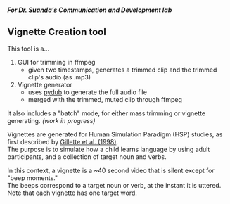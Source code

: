 #### _For [Dr. Suanda's](https://psych.uconn.edu/faculty/umay-suanda/) Communication and Development lab_

## Vignette Creation tool
This tool is a...
1. GUI for trimming in ffmpeg
    * given two timestamps, generates a trimmed clip and the trimmed clip's audio (as .mp3)
2. Vignette generator
    * uses [pydub](https://github.com/jiaaro/pydub) to generate the full audio file
    * merged with the trimmed, muted clip through ffmpeg

It also includes a "batch" mode, for either mass trimming or vignette generating. _(work in progress)_
 
 
Vignettes are generated for Human Simulation Paradigm (HSP) studies, as first described by [Gillette et al. (1998)](https://www.sciencedirect.com/science/article/pii/S0010027799000360).\
The purpose is to simulate how a child learns language by using adult participants, and a collection of target noun and verbs.
 
 In this context, a vignette is a ~40 second video that is silent except for "beep moments."\
The beeps correspond to a target noun or verb, at the instant it is uttered. Note that each vignette has one target word.
